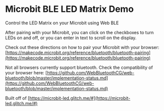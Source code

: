 # Microbit BLE LED Matrix Demo

Control the LED Matrix on your Microbit using Web BLE

After pairing with your Microbit, you can click on the checkboxes to turn LEDs on and off, or you can enter in text to scroll on the display.

Check out these directions on how to pair your Microbit with your browser: [https://makecode.microbit.org/reference/bluetooth/bluetooth-pairing](https://makecode.microbit.org/reference/bluetooth/bluetooth-pairing)

Not all browsers currently support bluetooth.  Check the compatibility of your browser here:
[https://github.com/WebBluetoothCG/web-bluetooth/blob/master/implementation-status.md](https://github.com/WebBluetoothCG/web-bluetooth/blob/master/implementation-status.md)

Built off of [https://microbit-led.glitch.me/#](https://microbit-led.glitch.me/#)